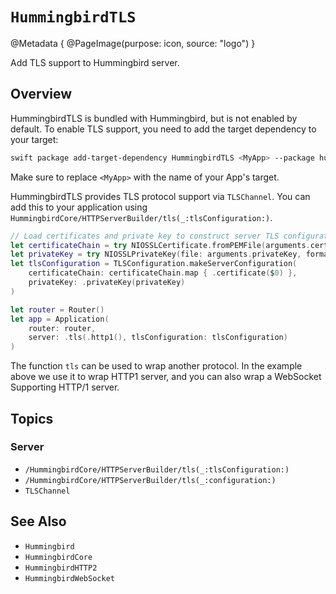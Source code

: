 # ``HummingbirdTLS``

@Metadata {
    @PageImage(purpose: icon, source: "logo")
}

Add TLS support to Hummingbird server.

## Overview

HummingbirdTLS is bundled with Hummingbird, but is not enabled by default. To enable TLS support, you need to add the target dependency to your target:

```sh
swift package add-target-dependency HummingbirdTLS <MyApp> --package hummingbird
```

Make sure to replace `<MyApp>` with the name of your App's target.

HummingbirdTLS provides TLS protocol support via ``TLSChannel``. You can add this to your application using ``HummingbirdCore/HTTPServerBuilder/tls(_:tlsConfiguration:)``.

```swift
// Load certificates and private key to construct server TLS configuration
let certificateChain = try NIOSSLCertificate.fromPEMFile(arguments.certificateChain)
let privateKey = try NIOSSLPrivateKey(file: arguments.privateKey, format: .pem)
let tlsConfiguration = TLSConfiguration.makeServerConfiguration(
    certificateChain: certificateChain.map { .certificate($0) },
    privateKey: .privateKey(privateKey)
)

let router = Router()
let app = Application(
    router: router,
    server: .tls(.http1(), tlsConfiguration: tlsConfiguration)
)
```

The function `tls` can be used to wrap another protocol. In the example above we use it to wrap HTTP1 server, and you can also wrap a WebSocket Supporting HTTP/1 server.

## Topics

### Server

- ``/HummingbirdCore/HTTPServerBuilder/tls(_:tlsConfiguration:)``
- ``/HummingbirdCore/HTTPServerBuilder/tls(_:configuration:)``
- ``TLSChannel``

## See Also

- ``Hummingbird``
- ``HummingbirdCore``
- ``HummingbirdHTTP2``
- ``HummingbirdWebSocket``
